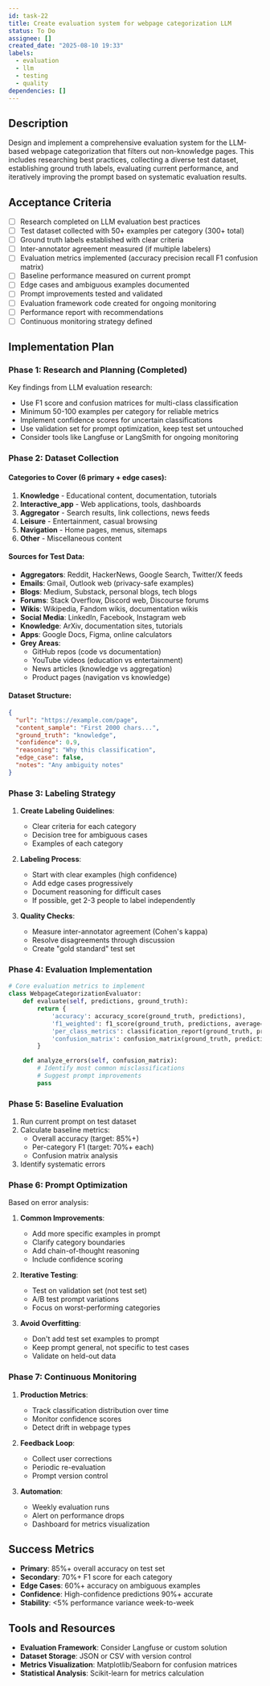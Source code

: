 ```yaml
---
id: task-22
title: Create evaluation system for webpage categorization LLM
status: To Do
assignee: []
created_date: "2025-08-10 19:33"
labels:
  - evaluation
  - llm
  - testing
  - quality
dependencies: []
---
```


## Description

Design and implement a comprehensive evaluation system for the LLM-based webpage categorization that filters out non-knowledge pages. This includes researching best practices, collecting a diverse test dataset, establishing ground truth labels, evaluating current performance, and iteratively improving the prompt based on systematic evaluation results.

## Acceptance Criteria

- [ ] Research completed on LLM evaluation best practices
- [ ] Test dataset collected with 50+ examples per category (300+ total)
- [ ] Ground truth labels established with clear criteria
- [ ] Inter-annotator agreement measured (if multiple labelers)
- [ ] Evaluation metrics implemented (accuracy precision recall F1 confusion matrix)
- [ ] Baseline performance measured on current prompt
- [ ] Edge cases and ambiguous examples documented
- [ ] Prompt improvements tested and validated
- [ ] Evaluation framework code created for ongoing monitoring
- [ ] Performance report with recommendations
- [ ] Continuous monitoring strategy defined

## Implementation Plan

### Phase 1: Research and Planning (Completed)

Key findings from LLM evaluation research:

- Use F1 score and confusion matrices for multi-class classification
- Minimum 50-100 examples per category for reliable metrics
- Implement confidence scores for uncertain classifications
- Use validation set for prompt optimization, keep test set untouched
- Consider tools like Langfuse or LangSmith for ongoing monitoring

### Phase 2: Dataset Collection

#### Categories to Cover (6 primary + edge cases):

1. **Knowledge** - Educational content, documentation, tutorials
2. **Interactive_app** - Web applications, tools, dashboards
3. **Aggregator** - Search results, link collections, news feeds
4. **Leisure** - Entertainment, casual browsing
5. **Navigation** - Home pages, menus, sitemaps
6. **Other** - Miscellaneous content

#### Sources for Test Data:

- **Aggregators**: Reddit, HackerNews, Google Search, Twitter/X feeds
- **Emails**: Gmail, Outlook web (privacy-safe examples)
- **Blogs**: Medium, Substack, personal blogs, tech blogs
- **Forums**: Stack Overflow, Discord web, Discourse forums
- **Wikis**: Wikipedia, Fandom wikis, documentation wikis
- **Social Media**: LinkedIn, Facebook, Instagram web
- **Knowledge**: ArXiv, documentation sites, tutorials
- **Apps**: Google Docs, Figma, online calculators
- **Grey Areas**:
  - GitHub repos (code vs documentation)
  - YouTube videos (education vs entertainment)
  - News articles (knowledge vs aggregation)
  - Product pages (navigation vs knowledge)

#### Dataset Structure:

```json
{
  "url": "https://example.com/page",
  "content_sample": "First 2000 chars...",
  "ground_truth": "knowledge",
  "confidence": 0.9,
  "reasoning": "Why this classification",
  "edge_case": false,
  "notes": "Any ambiguity notes"
}
```

### Phase 3: Labeling Strategy

1. **Create Labeling Guidelines**:

   - Clear criteria for each category
   - Decision tree for ambiguous cases
   - Examples of each category

2. **Labeling Process**:

   - Start with clear examples (high confidence)
   - Add edge cases progressively
   - Document reasoning for difficult cases
   - If possible, get 2-3 people to label independently

3. **Quality Checks**:
   - Measure inter-annotator agreement (Cohen's kappa)
   - Resolve disagreements through discussion
   - Create "gold standard" test set

### Phase 4: Evaluation Implementation

```python
# Core evaluation metrics to implement
class WebpageCategorizationEvaluator:
    def evaluate(self, predictions, ground_truth):
        return {
            'accuracy': accuracy_score(ground_truth, predictions),
            'f1_weighted': f1_score(ground_truth, predictions, average='weighted'),
            'per_class_metrics': classification_report(ground_truth, predictions),
            'confusion_matrix': confusion_matrix(ground_truth, predictions)
        }

    def analyze_errors(self, confusion_matrix):
        # Identify most common misclassifications
        # Suggest prompt improvements
        pass
```

### Phase 5: Baseline Evaluation

1. Run current prompt on test dataset
2. Calculate baseline metrics:
   - Overall accuracy (target: 85%+)
   - Per-category F1 (target: 70%+ each)
   - Confusion matrix analysis
3. Identify systematic errors

### Phase 6: Prompt Optimization

Based on error analysis:

1. **Common Improvements**:

   - Add more specific examples in prompt
   - Clarify category boundaries
   - Add chain-of-thought reasoning
   - Include confidence scoring

2. **Iterative Testing**:

   - Test on validation set (not test set)
   - A/B test prompt variations
   - Focus on worst-performing categories

3. **Avoid Overfitting**:
   - Don't add test set examples to prompt
   - Keep prompt general, not specific to test cases
   - Validate on held-out data

### Phase 7: Continuous Monitoring

1. **Production Metrics**:

   - Track classification distribution over time
   - Monitor confidence scores
   - Detect drift in webpage types

2. **Feedback Loop**:

   - Collect user corrections
   - Periodic re-evaluation
   - Prompt version control

3. **Automation**:
   - Weekly evaluation runs
   - Alert on performance drops
   - Dashboard for metrics visualization

## Success Metrics

- **Primary**: 85%+ overall accuracy on test set
- **Secondary**: 70%+ F1 score for each category
- **Edge Cases**: 60%+ accuracy on ambiguous examples
- **Confidence**: High-confidence predictions 90%+ accurate
- **Stability**: <5% performance variance week-to-week

## Tools and Resources

- **Evaluation Framework**: Consider Langfuse or custom solution
- **Dataset Storage**: JSON or CSV with version control
- **Metrics Visualization**: Matplotlib/Seaborn for confusion matrices
- **Statistical Analysis**: Scikit-learn for metrics calculation
